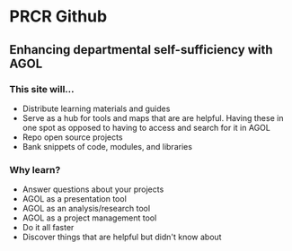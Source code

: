 # PRCR Github

## Enhancing departmental self-sufficiency with AGOL

### This site will...

* Distribute learning materials and guides
* Serve as a hub for tools and maps that are are helpful. Having these in one spot as opposed to having to access and search for it in AGOL
* Repo open source projects
* Bank snippets of code, modules, and libraries

### Why learn?

* Answer questions about your projects
* AGOL as a presentation tool
* AGOL as an analysis/research tool
* AGOL as a project management tool
* Do it all faster
* Discover things that are helpful but didn't know about



